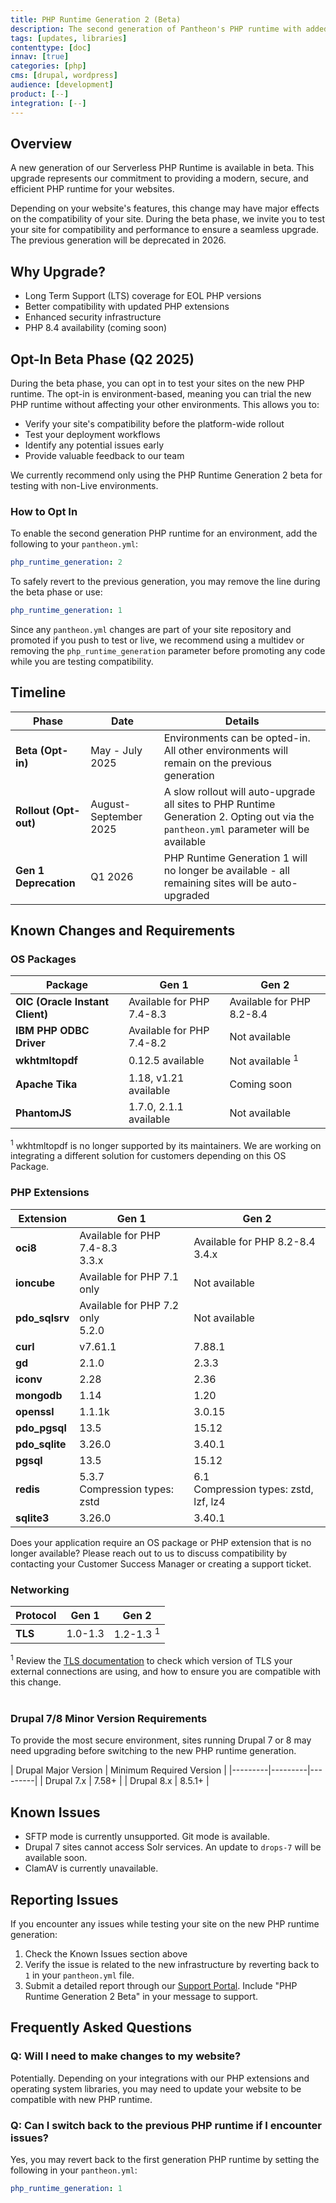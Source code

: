```yaml
---
title: PHP Runtime Generation 2 (Beta)
description: The second generation of Pantheon's PHP runtime with added security and updated extensions.
tags: [updates, libraries]
contenttype: [doc]
innav: [true]
categories: [php]
cms: [drupal, wordpress]
audience: [development]
product: [--]
integration: [--]
---
```


## Overview

A new generation of our Serverless PHP Runtime is available in beta. This upgrade represents our commitment to providing a modern, secure, and efficient PHP runtime for your websites.

Depending on your website's features, this change may have major effects on the compatibility of your site. During the beta phase, we invite you to test your site for compatibility and performance to ensure a seamless upgrade. The previous generation will be deprecated in 2026.

## Why Upgrade?

- Long Term Support (LTS) coverage for EOL PHP versions
- Better compatibility with updated PHP extensions
- Enhanced security infrastructure
- PHP 8.4 availability (coming soon)

## Opt-In Beta Phase (Q2 2025)

During the beta phase, you can opt in to test your sites on the new PHP runtime. The opt-in is environment-based, meaning you can trial the new PHP runtime without affecting your other environments. This allows you to:

- Verify your site's compatibility before the platform-wide rollout
- Test your deployment workflows
- Identify any potential issues early
- Provide valuable feedback to our team

We currently recommend only using the PHP Runtime Generation 2 beta for testing with non-Live environments.

### How to Opt In

To enable the second generation PHP runtime for an environment, add the following to your `pantheon.yml`:

```yaml:title=pantheon.yml
php_runtime_generation: 2
```

To safely revert to the previous generation, you may remove the line during the beta phase or use:

```yaml:title=pantheon.yml
php_runtime_generation: 1
```

Since any `pantheon.yml` changes are part of your site repository and promoted if you push to test or live, we recommend using a multidev or removing the `php_runtime_generation` parameter before promoting any code while you are testing compatibility.

## Timeline

| Phase | Date | Details |
|-----------|------------------|--------------|
| **Beta (Opt-in)** | May - July 2025 | Environments can be opted-in. All other environments will remain on the previous generation |
| **Rollout (Opt-out)** | August-September 2025 | A slow rollout will auto-upgrade all sites to PHP Runtime Generation 2. Opting out via the `pantheon.yml` parameter will be available |
| **Gen 1 Deprecation** | Q1 2026 | PHP Runtime Generation 1 will no longer be available - all remaining sites will be auto-upgraded |


## Known Changes and Requirements

### OS Packages

| Package | Gen 1 | Gen 2 |
|---------|---------|---------|
| **OIC (Oracle Instant Client)** | Available for PHP 7.4-8.3 | Available for PHP 8.2-8.4 |
| **IBM PHP ODBC Driver** | Available for PHP 7.4-8.2 | Not available |
| **wkhtmltopdf** | 0.12.5 available | Not available <sup>1</sup> |
| **Apache Tika** | 1.18, v1.21 available | Coming soon |
| **PhantomJS** | 1.7.0, 2.1.1 available | Not available |

<sup>1</sup> wkhtmltopdf is no longer supported by its maintainers. We are working on integrating a different solution for customers depending on this OS Package. <br />

### PHP Extensions

| Extension | Gen 1 | Gen 2 |
|-----------|---------|---------|
| **oci8** | Available for PHP 7.4-8.3<br/>3.3.x | Available for PHP 8.2-8.4<br/>3.4.x |
| **ioncube** | Available for PHP 7.1 only | Not available |
| **pdo_sqlsrv** | Available for PHP 7.2 only<br/>5.2.0 | Not available |
| **curl** | v7.61.1 | 7.88.1 |
| **gd** | 2.1.0 | 2.3.3 |
| **iconv** | 2.28 | 2.36 |
| **mongodb** | 1.14 | 1.20 |
| **openssl** | 1.1.1k | 3.0.15 |
| **pdo_pgsql** | 13.5 | 15.12 |
| **pdo_sqlite** | 3.26.0 | 3.40.1 |
| **pgsql** | 13.5 | 15.12 |
| **redis** | 5.3.7<br/>Compression types: zstd | 6.1<br/>Compression types: zstd, lzf, lz4 |
| **sqlite3** | 3.26.0 | 3.40.1 |

Does your application require an OS package or PHP extension that is no longer available? Please reach out to us to discuss compatibility by contacting your Customer Success Manager or creating a support ticket.

### Networking

| Protocol | Gen 1 | Gen 2 |
|---------|---------|---------|
| **TLS** | 1.0-1.3 | 1.2-1.3 <sup>1</sup>|

<sup>1</sup> Review the <a href="/tls-compatibility">TLS documentation</a> to check which version of TLS your external connections are using, and how to ensure you are compatible with this change.<br /><br />

### Drupal 7/8 Minor Version Requirements

To provide the most secure environment, sites running Drupal 7 or 8 may need upgrading before switching to the new PHP runtime generation.

| Drupal Major Version | Minimum Required Version |
|---------|---------|---------|
| Drupal 7.x | 7.58+ |
| Drupal 8.x | 8.5.1+ |

## Known Issues

- SFTP mode is currently unsupported. Git mode is available. 
- Drupal 7 sites cannot access Solr services. An update to `drops-7` will be available soon.
- ClamAV is currently unavailable.

## Reporting Issues

If you encounter any issues while testing your site on the new PHP runtime generation:

1. Check the Known Issues section above
2. Verify the issue is related to the new infrastructure by reverting back to `1` in your `pantheon.yml` file.
3. Submit a detailed report through our [Support Portal](https://pantheon.io/support). Include "PHP Runtime Generation 2 Beta" in your message to support.

## Frequently Asked Questions

### Q: Will I need to make changes to my website?

Potentially. Depending on your integrations with our PHP extensions and operating system libraries, you may need to update your website to be compatible with new PHP runtime.

### Q: Can I switch back to the previous PHP runtime if I encounter issues?

Yes, you may revert back to the first generation PHP runtime by setting the following in your `pantheon.yml`:

```yaml:title=pantheon.yml
php_runtime_generation: 1
```